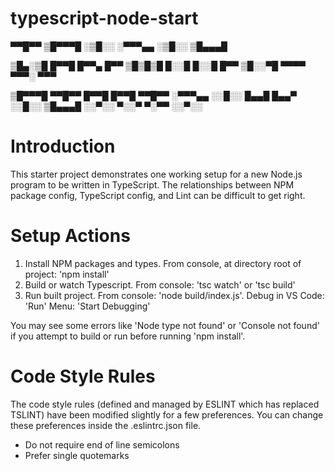 typescript-node-start
=====================

▀▀█▀▀ ▒█▀▀▀█ 
░▒█░░ ░▀▀▀▄▄ 
░▒█░░ ▒█▄▄▄█ 

▒█▄░▒█ █▀▀█ █▀▀▄ █▀▀ 
▒█▒█▒█ █░░█ █░░█ █▀▀ 
▒█░░▀█ ▀▀▀▀ ▀▀▀░ ▀▀▀ 

▒█▀▀▀█ ▀▀█▀▀ █▀▀█ █▀▀█ ▀▀█▀▀ 
░▀▀▀▄▄ ░░█░░ █▄▄█ █▄▄▀ ░░█░░ 
▒█▄▄▄█ ░░▀░░ ▀░░▀ ▀░▀▀ ░░▀░░


# Introduction

This starter project demonstrates one working setup for a new Node.js program to be written in TypeScript. The relationships between NPM package config, TypeScript config, and Lint can be difficult to get right.

# Setup Actions

1) Install NPM packages and types. From console, at directory root of project: 'npm install'
2) Build or watch Typescript. From console: 'tsc watch' or 'tsc build'
3) Run built project. From console: 'node build/index.js'. Debug in VS Code: 'Run' Menu: 'Start Debugging'

You may see some errors like 'Node type not found' or 'Console not found' if you attempt to build or run before running 'npm install'.

# Code Style Rules

The code style rules (defined and managed by ESLINT which has replaced TSLINT) have been modified slightly for a few preferences. You can change these preferences inside the .eslintrc.json file.

- Do not require end of line semicolons
- Prefer single quotemarks
